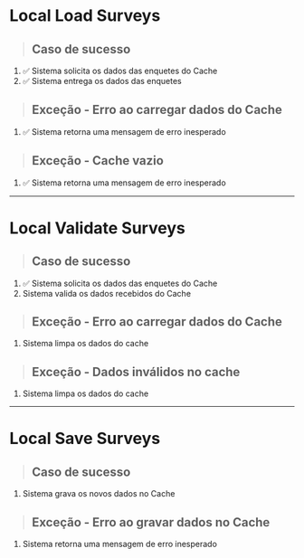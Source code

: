 # Local Load Surveys

> ## Caso de sucesso
1. ✅ Sistema solicita os dados das enquetes do Cache
2. ✅ Sistema entrega os dados das enquetes

> ## Exceção - Erro ao carregar dados do Cache
1. ✅ Sistema retorna uma mensagem de erro inesperado

> ## Exceção - Cache vazio
1. ✅ Sistema retorna uma mensagem de erro inesperado

---

# Local Validate Surveys

> ## Caso de sucesso
1. ✅ Sistema solicita os dados das enquetes do Cache
2. Sistema valida os dados recebidos do Cache

> ## Exceção - Erro ao carregar dados do Cache
1. Sistema limpa os dados do cache

> ## Exceção - Dados inválidos no cache
1. Sistema limpa os dados do cache

---

# Local Save Surveys

> ## Caso de sucesso
1. Sistema grava os novos dados no Cache

> ## Exceção - Erro ao gravar dados no Cache
1. Sistema retorna uma mensagem de erro inesperado